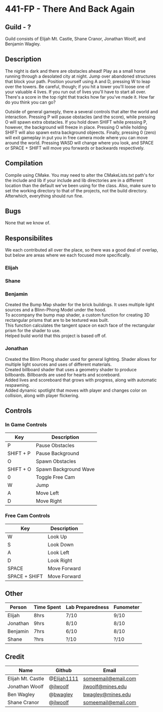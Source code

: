 # 441-FP - There And Back Again
## Guild - ?

Guild consists of Elijah Mt. Castle, Shane Cranor, Jonathan Woolf, and Benjamin Wagley.

## Description

The night is dark and there are obstacles ahead! Play as a small horse running through a desolated city at night. Jump over abandoned structures that block your path. Position yourself using A and D, pressing W to leap over the towers. Be careful, though; if you hit a tower you'll loose one of your valuable 4 lives. If you run out of lives you'll have to start all over. There's a score in the top right that tracks how far you've made it. How far do you think you can go?

Outside of general gameply, there a several controls that alter the world and interaction. Pressing P will pause obstacles (and the score), while pressing O will spawn extra obstacles. If you hold down SHIFT while pressing P, however, the background will freeze in place. Pressing O while holding SHIFT will also spawn extra background objeects. Finally, pressing 0 (zero) will exit gameplay in put you in free camera mode where you can move around the world. Pressing WASD will change where you look, and SPACE or SPACE + SHIFT will move you forwards or backwards respectively.

## Compilation

Compile using CMake. You may need to alter the CMakeLists.txt path's for the include and lib if your include and lib directories are in a different location than the default we've been using for the class. Also, make sure to set the working directory to that of the projects, not the build directory. Afterwhich, everything should run fine.

## Bugs
None that we know of.

## Responsibilites
We each contributed all over the place, so there was a good deal of overlap, but below are areas where we each focused more specifically.
### Elijah
### Shane
### Benjamin
Created the Bump Map shader for the brick buildings. It uses multiple light sources and a Blinn-Phong Model under the hood. \
To accompany the bump map shader, a custom function for creating 3D rectangular prisms that are to be textured was built. \
This function calculates the tangent space on each face of the rectangular prism for the shader to use. \
Helped build world that this project is based off of. 
### Jonathan
Created the Blinn Phong shader used for general lighting. Shader allows for multiple light sources and uses of different materials. \
Created billboard shader that uses a geometry shader to produce billboards. Billboards are used for hearts and scoreboard. \
Added lives and scoreboard that grows with progress, along with automatic respawning. \
Added dynamic spotlight that moves with player and changes color on collision, along with player flickering.

## Controls
### In Game Controls
| Key       | Description           |
| --------- | --------------------- |
| P         | Pause Obstacles       |
| SHIFT + P | Pause Background      |
| O         | Spawn Obstacles       |
| SHIFT + O | Spawn Background Wave |
| 0         | Toggle Free Cam       |
| W         | Jump                  |
| A         | Move Left             |
| D         | Move Right            |

### Free Cam Controls
| Key           | Description  |
| ------------- | ------------ |
| W             | Look Up      |
| S             | Look Down    |
| A             | Look Left    |
| D             | Look Right   |
| SPACE         | Move Forward |
| SPACE + SHIFT | Move Forward |

## Other
| Person   | Time Spent | Lab Preparedness | Funometer |
| -------- | ---------- | ---------------- | --------- |
| Elijah   | 8hrs       | 7/10             | 9/10      |
| Jonathan | 9hrs       | 8/10             | 8/10      |
| Benjamin | 7hrs       | 6/10             | 8/10      |
| Shane    | ?hrs       | ?/10             | ?/10      |

## Credit
| Name              | Github                                       | Email               |
| ----------------- | -------------------------------------------- | ------------------- |
| Elijah Mt. Castle | @[Elijah1111](https://github.com/Elijah1111) | someemail@email.com |
| Jonathan Woolf    | @[jlwoolf](https://github.com/jlwoolf)       | jlwoolf@mines.edu   |
| Ben Wagley        | @[bwagley](https://github.com/bwagley)       | bwagley@mines.edu   |
| Shane Cranor      | @[jlwoolf](https://github.com/jlwoolf)       | someemail@email.com |




